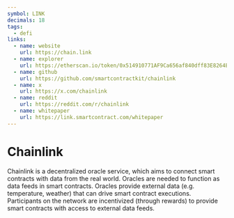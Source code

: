 ```yaml
---
symbol: LINK
decimals: 18
tags:
  - defi
links:
  - name: website
    url: https://chain.link
  - name: explorer
    url: https://etherscan.io/token/0x514910771AF9Ca656af840dff83E8264EcF986CA
  - name: github
    url: https://github.com/smartcontractkit/chainlink
  - name: x
    url: https://x.com/chainlink
  - name: reddit
    url: https://reddit.com/r/chainlink
  - name: whitepaper
    url: https://link.smartcontract.com/whitepaper
---
```


# Chainlink

Chainlink is a decentralized oracle service, which aims to connect smart contracts with data from the real world. Oracles are needed to function as data feeds in smart contracts. Oracles provide external data (e.g. temperature, weather) that can drive smart contract executions. Participants on the network are incentivized (through rewards) to provide smart contracts with access to external data feeds.
